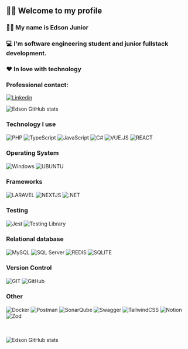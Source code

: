 ## 🙋‍♂️ Welcome to my profile 
### 🧑‍💻 My name is Edson Junior
###  💻 I'm software engineering student and junior fullstack development.
<h3>❤️ In love with technology</h3>

### Professional contact: 
[![Linkedin](https://img.shields.io/badge/LinkedIn-0077B5?style=for-the-badge&logo=linkedin&logoColor=white)](https://www.linkedin.com/in/edson-junior-78ab44167/)

![Edson GitHub stats](https://github-readme-stats.vercel.app/api?username=EdsonJunior29&theme=blue-green)

### Technology I use
<div style="display: inline_block">
  <img align="center" alt="PHP" src="https://img.shields.io/badge/PHP-777BB4?style=for-the-badge&logo=php&logoColor=white"/>
  <img align="center" alt="TypeScript" src="https://img.shields.io/badge/typescript-%23007ACC.svg?style=for-the-badge&logo=typescript&logoColor=white"/>
  <img align="center" alt="JavaScript" src="https://img.shields.io/badge/JavaScript-F7DF1E?style=for-the-badge&logo=javascript&logoColor=black"/>
  <img align="center" alt="C#" src="https://img.shields.io/badge/C%23-239120?style=for-the-badge&logo=c-sharp&logoColor=white"/>
  <img align="center" alt="VUE.JS" src="https://img.shields.io/badge/Vue.js-35495E?style=for-the-badge&logo=vue.js&logoColor=4FC08D"/>
  <img align="center" alt="REACT" src="https://img.shields.io/badge/react-%2320232a.svg?style=for-the-badge&logo=react&logoColor=%2361DAFB"/>
</div>

### Operating System
<div style="display: inline_block">
  <img align="center" alt="Windows" src="https://img.shields.io/badge/Windows-0078D6?style=for-the-badge&logo=windows&logoColor=white"/>
  <img align="center" alt="UBUNTU" src="https://img.shields.io/badge/Ubuntu-E95420?style=for-the-badge&logo=ubuntu&logoColor=white"/>
</div>

### Frameworks
<div style="display: inline_block">
  <img align="center" alt="LARAVEL" src="https://img.shields.io/badge/Laravel-FF2D20?style=for-the-badge&logo=laravel&logoColor=white"/>
   <img align="center" alt="NEXTJS" src="https://img.shields.io/badge/Next-black?style=for-the-badge&logo=next.js&logoColor=white"/>
  <img align="center" alt=".NET" src="https://img.shields.io/badge/.NET-5C2D91?style=for-the-badge&logo=.net&logoColor=white"/>
</div>

### Testing
<div style="display: inline_block">
  <img align="center" alt="Jest" src="https://img.shields.io/badge/-jest-%23C21325?style=for-the-badge&logo=jest&logoColor=white"/>
  <img align="center" alt="Testing Library" src="https://img.shields.io/badge/-TestingLibrary-%23E33332?style=for-the-badge&logo=testing-library&logoColor=white"/>
</div>

### Relational database
 <div style="display: inline_block">
  <img align="center" alt="MySQL" src="https://img.shields.io/badge/MySQL-00000F?style=for-the-badge&logo=mysql&logoColor=white"/>
  <img align="center" alt="SQL Server" src="https://img.shields.io/badge/Microsoft%20SQL%20Server-CC2927?style=for-the-badge&logo=microsoft%20sql%20server&logoColor=white"/>
  <img align="center" alt="REDIS" src="https://img.shields.io/badge/redis-%23DD0031.svg?style=for-the-badge&logo=redis&logoColor=white"/>
  <img align="center" alt="SQLITE" src="https://img.shields.io/badge/sqlite-%2307405e.svg?style=for-the-badge&logo=sqlite&logoColor=white"/>
</div>

### Version Control
<div style="display: inline_block">
  <img align="center" alt="GIT" src="https://img.shields.io/badge/git-%23F05033.svg?style=for-the-badge&logo=git&logoColor=white"/>
  <img align="center" alt="GitHub" src="https://img.shields.io/badge/github-%23121011.svg?style=for-the-badge&logo=github&logoColor=white"/>
</div>

### Other
<div style="display: inline_block">
  <img align="center" alt="Docker" src="https://img.shields.io/badge/docker-%230db7ed.svg?style=for-the-badge&logo=docker&logoColor=white"/>
  <img align="center" alt="Postman" src="https://img.shields.io/badge/Postman-FF6C37?style=for-the-badge&logo=postman&logoColor=white"/>
  <img align="center" alt="SonarQube" src="https://img.shields.io/badge/SonarQube-black?style=for-the-badge&logo=sonarqube&logoColor=4E9BCD"/>
  <img align="center" alt="Swagger" src="https://img.shields.io/badge/-Swagger-%23Clojure?style=for-the-badge&logo=swagger&logoColor=white"/>
  <img align="center" alt="TailwindCSS" src="https://img.shields.io/badge/tailwindcss-%2338B2AC.svg?style=for-the-badge&logo=tailwind-css&logoColor=white"/>
  <img align="center" alt="Notion" src="https://img.shields.io/badge/Notion-%23000000.svg?style=for-the-badge&logo=notion&logoColor=white"/>
  <img align="center" alt="Zod" src="https://img.shields.io/badge/zod-%233068b7.svg?style=for-the-badge&logo=zod&logoColor=white"/>
</div><br><br>

![Edson GitHub stats](https://github-readme-stats.vercel.app/api/top-langs/?username=EdsonJunior29&theme=blue-green) 
